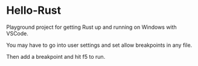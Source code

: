 # Hello-Rust
Playground project for getting Rust up and running on Windows with VSCode.

You may have to go into user settings and set allow breakpoints in any file.

Then add a breakpoint and hit f5 to run.